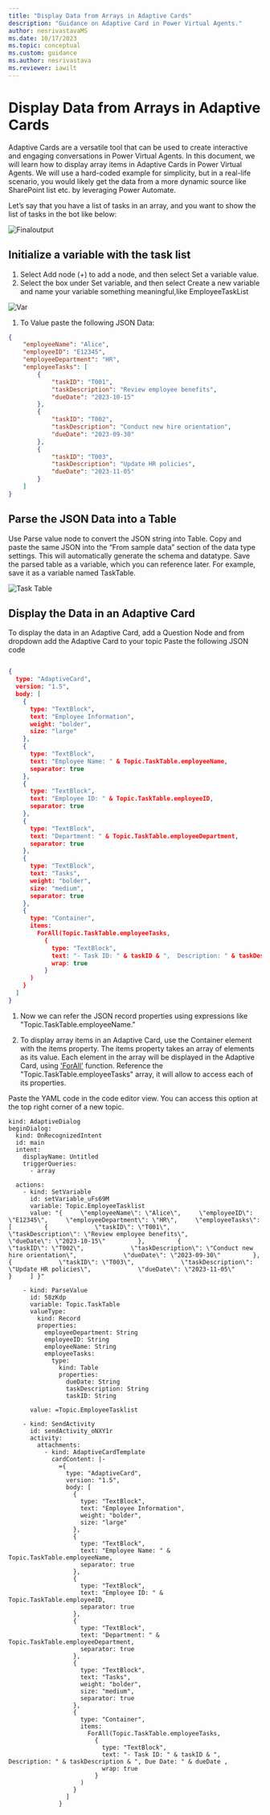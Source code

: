 ```yaml
---
title: "Display Data from Arrays in Adaptive Cards"
description: "Guidance on Adaptive Card in Power Virtual Agents."
author: nesrivastavaMS
ms.date: 10/17/2023
ms.topic: conceptual
ms.custom: guidance
ms.author: nesrivastava
ms.reviewer: iawilt
---
```

# Display Data from Arrays in Adaptive Cards

Adaptive Cards are a versatile tool that can be used to create interactive and engaging conversations in Power Virtual Agents. 
In this document, we will learn how to display array items in Adaptive Cards in Power Virtual Agents. We will use a hard-coded example for simplicity, but in a real-life scenario, you would likely get the data from a more dynamic source like SharePoint list etc. by leveraging Power Automate.

Let’s say that you have a list of tasks in an array, and you want to show the list of tasks in the bot like below: 

![Finaloutput](./media/AdaptiveCard/EMPtask.png)

## Initialize a variable with the task list 

1.	Select Add node (+) to add a node, and then select Set a variable value.
1.	Select the box under Set variable, and then select Create a new variable and name your variable something meaningful,like  EmployeeTaskList

   ![Var](./media/AdaptiveCard/TaskTable.png)

1.  To Value paste the following JSON Data:

```json
{
    "employeeName": "Alice",
    "employeeID": "E12345",
    "employeeDepartment": "HR",
    "employeeTasks": [
        {
            "taskID": "T001",
            "taskDescription": "Review employee benefits",
            "dueDate": "2023-10-15"
        },
        {
            "taskID": "T002",
            "taskDescription": "Conduct new hire orientation",
            "dueDate": "2023-09-30"
        },
        {
            "taskID": "T003",
            "taskDescription": "Update HR policies",
            "dueDate": "2023-11-05"
        }
    ]
}
```
## Parse the JSON Data into a Table

Use Parse value node to convert the JSON string into Table. Copy and paste the same JSON into the “From sample data” section of the data type settings. This will automatically generate the schema and datatype. 
Save the parsed table as a variable, which you can reference later. For example, save it as a variable named TaskTable.

![Task Table](./media/AdaptiveCard/TaskTable.png)

## Display the Data in an Adaptive Card

To display the data in an Adaptive Card, add a Question Node and from dropdown add the Adaptive Card to your topic
Paste the following JSON code 

```json

{
  type: "AdaptiveCard",
  version: "1.5",
  body: [
    {
      type: "TextBlock",
      text: "Employee Information",
      weight: "bolder",
      size: "large"
    },
    {
      type: "TextBlock",
      text: "Employee Name: " & Topic.TaskTable.employeeName,
      separator: true
    },
    {
      type: "TextBlock",
      text: "Employee ID: " & Topic.TaskTable.employeeID,
      separator: true
    },
    {
      type: "TextBlock",
      text: "Department: " & Topic.TaskTable.employeeDepartment,
      separator: true
    },
    {
      type: "TextBlock",
      text: "Tasks",
      weight: "bolder",
      size: "medium",
      separator: true
    },
    {
      type: "Container",
      items: 
        ForAll(Topic.TaskTable.employeeTasks,
          {
            type: "TextBlock",
            text: "- Task ID: " & taskID & ",  Description: " & taskDescription & ", Due Date: " & dueDate ,
            wrap: true
          }
      )
    }
  ]
}
```

1.	Now we can refer the JSON record properties using expressions like "Topic.TaskTable.employeeName." 

1.	To display array items in an Adaptive Card, use the Container element with the items property. The items property takes an array of elements as its value. Each element in the array will be displayed in the Adaptive Card, using  ['ForAll'](https://learn.microsoft.com/power-platform/power-fx/reference/function-forall) function. Reference the "Topic.TaskTable.employeeTasks" array, it will  allow to access each of its properties.

Paste the YAML code in the code editor view. You can access this option at the top right corner of a new topic. 

```
kind: AdaptiveDialog
beginDialog:
  kind: OnRecognizedIntent
  id: main
  intent:
    displayName: Untitled
    triggerQueries:
      - array

  actions:
    - kind: SetVariable
      id: setVariable_uFs69M
      variable: Topic.EmployeeTasklist
      value: "{     \"employeeName\": \"Alice\",     \"employeeID\": \"E12345\",     \"employeeDepartment\": \"HR\",     \"employeeTasks\": [         {             \"taskID\": \"T001\",             \"taskDescription\": \"Review employee benefits\",             \"dueDate\": \"2023-10-15\"         },         {             \"taskID\": \"T002\",             \"taskDescription\": \"Conduct new hire orientation\",             \"dueDate\": \"2023-09-30\"         },         {             \"taskID\": \"T003\",             \"taskDescription\": \"Update HR policies\",             \"dueDate\": \"2023-11-05\"         }     ] }"

    - kind: ParseValue
      id: 58zKdp
      variable: Topic.TaskTable
      valueType:
        kind: Record
        properties:
          employeeDepartment: String
          employeeID: String
          employeeName: String
          employeeTasks:
            type:
              kind: Table
              properties:
                dueDate: String
                taskDescription: String
                taskID: String

      value: =Topic.EmployeeTasklist

    - kind: SendActivity
      id: sendActivity_oNXY1r
      activity:
        attachments:
          - kind: AdaptiveCardTemplate
            cardContent: |-
              ={
                type: "AdaptiveCard",
                version: "1.5",
                body: [
                  {
                    type: "TextBlock",
                    text: "Employee Information",
                    weight: "bolder",
                    size: "large"
                  },
                  {
                    type: "TextBlock",
                    text: "Employee Name: " & Topic.TaskTable.employeeName,
                    separator: true
                  },
                  {
                    type: "TextBlock",
                    text: "Employee ID: " & Topic.TaskTable.employeeID,
                    separator: true
                  },
                  {
                    type: "TextBlock",
                    text: "Department: " & Topic.TaskTable.employeeDepartment,
                    separator: true
                  },
                  {
                    type: "TextBlock",
                    text: "Tasks",
                    weight: "bolder",
                    size: "medium",
                    separator: true
                  },
                  {
                    type: "Container",
                    items: 
                      ForAll(Topic.TaskTable.employeeTasks,
                        {
                          type: "TextBlock",
                          text: "- Task ID: " & taskID & ",  Description: " & taskDescription & ", Due Date: " & dueDate ,
                          wrap: true
                        }
                    )
                  }
                ]
              }

```
